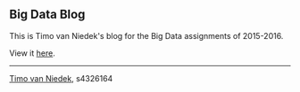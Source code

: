 ## Big Data Blog

This is Timo van Niedek's blog for the Big Data assignments of 2015-2016.

View it [here](http://rubigdata.github.io/test-blog-TimovNiedek/).

---

[Timo van Niedek](https://github.com/TimovNiedek), s4326164